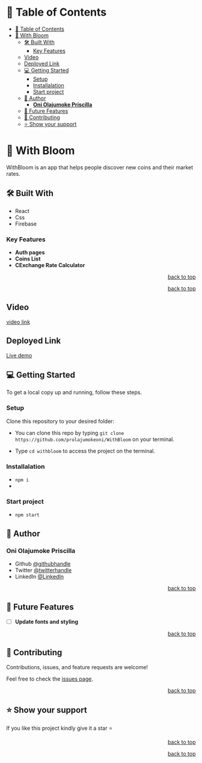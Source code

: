 <a name="readme-top"></a>

# 📗 Table of Contents

- [📗 Table of Contents](#-table-of-contents)
- [📖 With Bloom ](#-with-bloom-)
	- [🛠 Built With ](#-built-with-)
		- [Key Features ](#key-features-)
	- [Video ](#video-)
	- [Deployed Link ](#deployed-link-)
	- [💻 Getting Started ](#-getting-started-)
		- [Setup](#setup)
		- [Installalation](#installalation)
		- [Start project](#start-project)
	- [👥 Author ](#-author-)
		- [**Oni Olajumoke Priscilla**](#oni-olajumoke-priscilla)
	- [🔭 Future Features ](#-future-features-)
	- [🤝 Contributing ](#-contributing-)
	- [⭐️ Show your support ](#️-show-your-support-)

<!-- PROJECT DESCRIPTION -->

# 📖 With Bloom <a name="about-project"></a>
 
WithBloom is an app that helps people discover new coins and their market rates.

## 🛠 Built With <a name="built-with"></a>

- React
- Css
- Firebase



<!-- Features -->

### Key Features <a name="key-features"></a>
 

- **Auth pages** 
- **Coins List** 
- **CExchange Rate Calculator** 


  

<p align="right"><a href="#readme-top">back to top</a></p>
 

<p align="right"><a href="#readme-top">back to top</a></p>

## Video <a name="video"></a>

[video link](
)


## Deployed Link <a name="Live Demo"></a>

[Live demo](https://deluxe-manatee-f35e45.netlify.app/)


<!-- GETTING STARTED -->

## 💻 Getting Started <a name="getting-started"></a>
 

To get a local copy up and running, follow these steps.



### Setup

Clone this repository to your desired folder:

- You can clone this repo by typing `git clone https://github.com/prolajumokeoni/WithBloom` on your terminal.

- Type `cd withbloom` to access the project on the terminal.

### Installalation 
- `npm i` 
- 
### Start project
- `npm start`  

## 👥 Author <a name="authors"></a>
 

### **Oni Olajumoke Priscilla**

- Github [@githubhandle](https://github.com/prolajumokeoni)
- Twitter [@twitterhandle](https://twitter.com/prolajumokeoni)
- LinkedIn [@LinkedIn](https://www.linkedin.com/in/prolajumokeoni)

<p align="right"><a href="#readme-top">back to top</a></p>

<!-- FUTURE FEATURES -->

## 🔭 Future Features <a name="future-features"></a>
 

- [ ] **Update fonts and styling**

<p align="right"><a href="#readme-top">back to top</a></p>

<!-- CONTRIBUTING -->

## 🤝 Contributing <a name="contributing"></a>

Contributions, issues, and feature requests are welcome!

Feel free to check the [issues page](../../issues/).

<p align="right"><a href="#readme-top">back to top</a></p>

<!-- SUPPORT -->

## ⭐️ Show your support <a name="support"></a> 

If you like this project kindly give it a star ⭐️

<p align="right"><a href="#readme-top">back to top</a></p>


<p align="right"><a href="#readme-top">back to top</a></p>

 